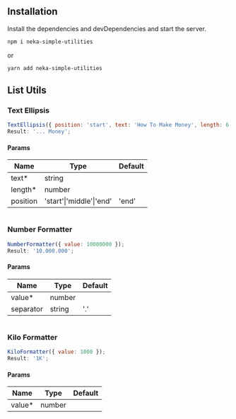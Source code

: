## Installation

Install the dependencies and devDependencies and start the server.

```sh
npm i neka-simple-utilities
```

or

```sh
yarn add neka-simple-utilities
```

## List Utils

### Text Ellipsis

```javascript
TextEllipsis({ position: 'start', text: 'How To Make Money', length: 6 });
Result: '... Money';
```

#### Params

| Name     | Type                     | Default |
| -------- | ------------------------ | ------- |
| text\*   | string                   |         |
| length\* | number                   |         |
| position | 'start'\|'middle'\|'end' | 'end'   |

#

### Number Formatter

```javascript
NumberFormatter({ value: 10000000 });
Result: '10.000.000';
```

#### Params

| Name      | Type   | Default |
| --------- | ------ | ------- |
| value\*   | number |         |
| separator | string | '.'     |

#

### Kilo Formatter

```javascript
KiloFormatter({ value: 1000 });
Result: '1K';
```

#### Params

| Name    | Type   | Default |
| ------- | ------ | ------- |
| value\* | number |         |
